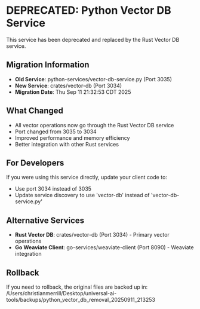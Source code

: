 # DEPRECATED: Python Vector DB Service

This service has been deprecated and replaced by the Rust Vector DB service.

## Migration Information

- **Old Service**: python-services/vector-db-service.py (Port 3035)
- **New Service**: crates/vector-db (Port 3034)
- **Migration Date**: Thu Sep 11 21:32:53 CDT 2025

## What Changed

- All vector operations now go through the Rust Vector DB service
- Port changed from 3035 to 3034
- Improved performance and memory efficiency
- Better integration with other Rust services

## For Developers

If you were using this service directly, update your client code to:
- Use port 3034 instead of 3035
- Update service discovery to use 'vector-db' instead of 'vector-db-service.py'

## Alternative Services

- **Rust Vector DB**: crates/vector-db (Port 3034) - Primary vector operations
- **Go Weaviate Client**: go-services/weaviate-client (Port 8090) - Weaviate integration

## Rollback

If you need to rollback, the original files are backed up in:
/Users/christianmerrill/Desktop/universal-ai-tools/backups/python_vector_db_removal_20250911_213253

